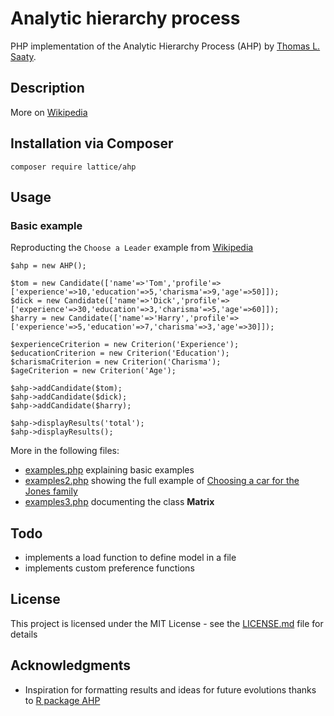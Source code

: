 # Analytic hierarchy process

PHP implementation of the Analytic Hierarchy Process (AHP) by [Thomas L. Saaty][5].

## Description

More on [Wikipedia][1]

## Installation via Composer

```
composer require lattice/ahp
```

## Usage

### Basic example
Reproducting the `Choose a Leader` example from [Wikipedia][2]
```
$ahp = new AHP();

$tom = new Candidate(['name'=>'Tom','profile'=>['experience'=>10,'education'=>5,'charisma'=>9,'age'=>50]]);
$dick = new Candidate(['name'=>'Dick','profile'=>['experience'=>30,'education'=>3,'charisma'=>5,'age'=>60]]);
$harry = new Candidate(['name'=>'Harry','profile'=>['experience'=>5,'education'=>7,'charisma'=>3,'age'=>30]]);

$experienceCriterion = new Criterion('Experience');
$educationCriterion = new Criterion('Education');
$charismaCriterion = new Criterion('Charisma');
$ageCriterion = new Criterion('Age');

$ahp->addCandidate($tom);
$ahp->addCandidate($dick);
$ahp->addCandidate($harry);

$ahp->displayResults('total');
$ahp->displayResults();
```

More in the following files:

* [examples.php](examples.php) explaining basic examples
* [examples2.php](examples2.php) showing the full example of [Choosing a car for the Jones family][3]
* [examples3.php](examples3.php) documenting the class __Matrix__

## Todo

* implements a load function to define model in a file
* implements custom preference functions

## License

This project is licensed under the MIT License - see the [LICENSE.md](https://opensource.org/licenses/MIT) file for details

## Acknowledgments

* Inspiration for formatting results and ideas for future evolutions thanks to [R package AHP][4]


[1]: https://en.wikipedia.org/wiki/Analytic_hierarchy_process
[2]: https://en.wikipedia.org/wiki/Analytic_hierarchy_process_%E2%80%93_leader_example
[3]: https://en.wikipedia.org/wiki/Analytic_hierarchy_process_%E2%80%93_car_example
[4]: https://cran.r-project.org/web/packages/ahp/
[5]: https://en.wikipedia.org/wiki/Thomas_L._Saaty